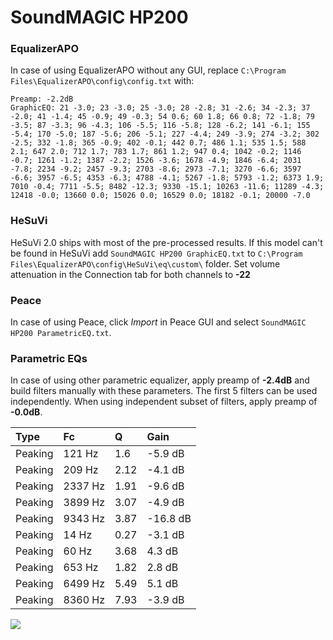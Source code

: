 # SoundMAGIC HP200

### EqualizerAPO
In case of using EqualizerAPO without any GUI, replace `C:\Program Files\EqualizerAPO\config\config.txt`
with:
```
Preamp: -2.2dB
GraphicEQ: 21 -3.0; 23 -3.0; 25 -3.0; 28 -2.8; 31 -2.6; 34 -2.3; 37 -2.0; 41 -1.4; 45 -0.9; 49 -0.3; 54 0.6; 60 1.8; 66 0.8; 72 -1.8; 79 -3.5; 87 -3.3; 96 -4.3; 106 -5.5; 116 -5.8; 128 -6.2; 141 -6.1; 155 -5.4; 170 -5.0; 187 -5.6; 206 -5.1; 227 -4.4; 249 -3.9; 274 -3.2; 302 -2.5; 332 -1.8; 365 -0.9; 402 -0.1; 442 0.7; 486 1.1; 535 1.5; 588 2.1; 647 2.0; 712 1.7; 783 1.7; 861 1.2; 947 0.4; 1042 -0.2; 1146 -0.7; 1261 -1.2; 1387 -2.2; 1526 -3.6; 1678 -4.9; 1846 -6.4; 2031 -7.8; 2234 -9.2; 2457 -9.3; 2703 -8.6; 2973 -7.1; 3270 -6.6; 3597 -6.6; 3957 -6.5; 4353 -6.3; 4788 -4.1; 5267 -1.8; 5793 -1.2; 6373 1.9; 7010 -0.4; 7711 -5.5; 8482 -12.3; 9330 -15.1; 10263 -11.6; 11289 -4.3; 12418 -0.0; 13660 0.0; 15026 0.0; 16529 0.0; 18182 -0.1; 20000 -7.0
```

### HeSuVi
HeSuVi 2.0 ships with most of the pre-processed results. If this model can't be found in HeSuVi add
`SoundMAGIC HP200 GraphicEQ.txt` to `C:\Program Files\EqualizerAPO\config\HeSuVi\eq\custom\` folder.
Set volume attenuation in the Connection tab for both channels to **-22**

### Peace
In case of using Peace, click *Import* in Peace GUI and select `SoundMAGIC HP200 ParametricEQ.txt`.

### Parametric EQs
In case of using other parametric equalizer, apply preamp of **-2.4dB** and build filters manually
with these parameters. The first 5 filters can be used independently.
When using independent subset of filters, apply preamp of **-0.0dB**.

| Type    | Fc      |    Q | Gain     |
|:--------|:--------|:-----|:---------|
| Peaking | 121 Hz  | 1.6  | -5.9 dB  |
| Peaking | 209 Hz  | 2.12 | -4.1 dB  |
| Peaking | 2337 Hz | 1.91 | -9.6 dB  |
| Peaking | 3899 Hz | 3.07 | -4.9 dB  |
| Peaking | 9343 Hz | 3.87 | -16.8 dB |
| Peaking | 14 Hz   | 0.27 | -3.1 dB  |
| Peaking | 60 Hz   | 3.68 | 4.3 dB   |
| Peaking | 653 Hz  | 1.82 | 2.8 dB   |
| Peaking | 6499 Hz | 5.49 | 5.1 dB   |
| Peaking | 8360 Hz | 7.93 | -3.9 dB  |

![](https://raw.githubusercontent.com/jaakkopasanen/AutoEq/master/results/innerfidelity/sbaf-serious/SoundMAGIC%20HP200/SoundMAGIC%20HP200.png)